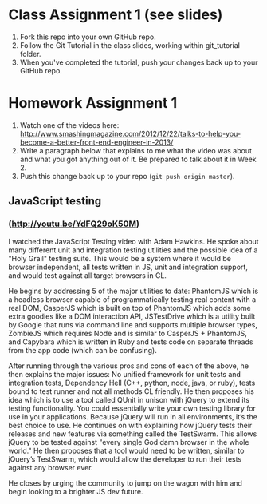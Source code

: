 # Class Assignment 1 (see slides)

1. Fork this repo into your own GitHub repo.
1. Follow the Git Tutorial in the class slides, working within git_tutorial folder.
1. When you've completed the tutorial, push your changes back up to your GitHub repo.

# Homework Assignment 1

1. Watch one of the videos here: http://www.smashingmagazine.com/2012/12/22/talks-to-help-you-become-a-better-front-end-engineer-in-2013/
1. Write a paragraph below that explains to me what the video was about and what you got anything out of it. Be prepared to talk about it in Week 2.
1. Push this change back up to your repo (`git push origin master`).

## JavaScript testing
### (http://youtu.be/YdFQ29oK50M)

I watched the JavaScript Testing video with Adam Hawkins. He spoke about many different unit and integration testing utilities and the possible idea of a "Holy Grail" testing suite. This would be a system where it would be browser independent, all tests written in JS, unit and integration support, and would test against all target browsers in CL.

He begins by addressing 5 of the major utilities to date: PhantomJS which is a headless browser capable of programmatically testing real content with a real DOM, CasperJS which is built on top of PhantomJS which adds some extra goodies like a DOM interaction API, JSTestDrive which is a utility built by Google that runs via command line and supports multiple browser types, ZombieJS which requires Node and is similar to CasperJS + PhantomJS, and Capybara which is written in Ruby and tests code on separate threads from the app code (which can be confusing).

After running through the various pros and cons of each of the above, he then explains the major issues: No unified framework for unit tests and integration tests, Dependency Hell (C++, python, node, java, or ruby), tests bound to test runner and not all methods CL friendly. He then proposes his idea which is to use a tool called QUnit in unison with jQuery to extend its testing functionality. You could essentially write your own testing library for use in your applications. Because jQuery will run in all environments, it’s the best choice to use. He continues on with explaining how jQuery tests their releases and new features via something called the TestSwarm. This allows jQuery to be tested against "every single God damn browser in the whole world." He then proposes that a tool would need to be written, similar to jQuery’s TestSwarm, which would allow the developer to run their tests against any browser ever.

He closes by urging the community to jump on the wagon with him and begin looking to a brighter JS dev future.